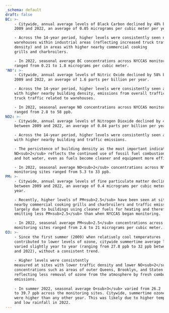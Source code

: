 ```yaml
---
_schema: default
draft: false
BC: >-
    - Citywide, annual average levels of Black Carbon declined by 48% between
    2009 and 2022, an average of 0.05 micrograms per cubic meter per year. 

    - Across the 14-year period, higher levels were consistently seen near
    warehouses within industrial areas (reflecting increased truck traffic
    density) and in areas with higher nearby commercial cooking
    grills and charbroilers. 

    - In 2022, seasonal average BC concentrations across NYCCAS monitoring sites
    ranged from 0.21 to 1.8 micrograms per cubic meter.
'NO': >-
    - Citywide, annual average levels of Nitric Oxide declined by 58% between
    2009 and 2022, an average of 1.6 parts per billion per year. 

    - Across the 14-year period, higher levels were consistently seen at sites
    with higher nearby building density, emissions from overall traffic and from
    truck traffic related to warehouses.

    - In 2022, seasonal average NO concentrations across NYCCAS monitoring sites
    ranged from 2.8 to 58 ppb.
NO2: >-
    - Citywide, annual average levels of Nitrogen Dioxide declined by 41%
    between 2009 and 2022, an average of 0.84 parts per billion per year. 

    - Across the 14-year period, higher levels were consistently seen at sites
    with higher nearby building and traffic emissions. 

    - The persistence of building density as the most important indicator of
    NO<sub>2</sub> reflects the continued use of fossil fuel combustion for heat
    and hot water, even as fuels become cleaner and equipment more efficient. 

    - In 2022, seasonal average NO<sub>2</sub> concentrations across NYCCAS
    monitoring sites ranged from 5.3 to 33 ppb.    
PM: >-
    - Citywide, annual average levels of fine particulate matter declined by 46%
    between 2009 and 2022, an average of 0.4 micrograms per cubic meter per
    year.

    - Recently, higher levels of PM<sub>2.5</sub> have been seen at sites with
    nearby commercial cooking grills and charbroilers and traffic emissions. This is
    largely due to buildings using cleaner fuels for heating and therefore
    emitting less PM<sub>2.5</sub> than when NYCCAS began monitoring.

    - In 2022, seasonal average PM<sub>2.5</sub> concentrations across NYCCAS
    monitoring sites ranged from 2.6 to 21 micrograms per cubic meter.
O3: >-
    - Since the first summer (2009) when relatively cool temperatures
    contributed to lower levels of ozone, citywide summertime average levels
    varied slightly year to year (ranging from 27.8 ppb to 32 ppb between 2010
    and 2022), without a consistent trend.
    
    - Higher levels were consistently
    measured at sites with lower traffic density and lower NO<sub>2</sub>
    concentrations such as areas of outer Queens, Brooklyn, and Staten Island,
    reflecting less removal of ozone from the atmosphere by fresh combustion NO<sub>x</sub>
    emissions.
    
    - In summer 2022, seasonal average O<sub>3</sub> varied from 26.2
    to 39.7 ppb across the monitoring sites. Citywide, summertime ozone levels
    were higher than any other year. This was likely due to higher temperatures
    and low rainfall in 2022.
---
```

